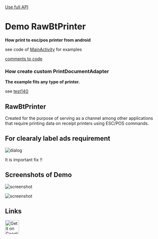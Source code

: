[Use full API](https://github.com/402d/RawbtAPI)

# Demo RawBtPrinter
**How print to esc/pos printer from android**



see code of [MainActivity](https://github.com/402d/DemoRawBtPrinter/blob/master/app/src/main/java/ru/a402d/demorawbt/MainActivity.java#L113) for examples

[comments to code ](http://rawbt.402d.ru/intents.html)

### How create custom PrintDocumentAdapter
**The example fits any type of printer.**

see [test14()](https://github.com/402d/DemoRawBtPrinter/blob/master/app/src/main/java/ru/a402d/demorawbt/MainActivity.java#L463)

## RawBtPrinter
Created for the purpose of serving as a channel among other applications that require printing data on receipt printers using ESC/POS commands.

## For clearaly label ads requirement

![dialog](https://cdn.jsdelivr.net/gh/402d/DemoRawBtPrinter@2fe1d13675526c2e321ca31ee731fc0ad17fcf24/gitdoc/dialog.png)  

It is important fix !! 

## Screenshots of Demo


![screenshot](https://cdn.jsdelivr.net/gh/402d/DemoRawBtPrinter@8ee64d73c493109c0cf5ee57fb0198d08534d875/gitdoc/screenshot1.png)  

![screenshot](https://cdn.jsdelivr.net/gh/402d/DemoRawBtPrinter@8ee64d73c493109c0cf5ee57fb0198d08534d875/gitdoc/screenshot2.png)  

## Links

<a href="https://play.google.com/store/apps/details?id=ru.a402d.demorawbt" target="_blank"><img src="https://play.google.com/intl/en_us/badges/images/badge_new.png" alt="Get it on Google Play" height="46"></a>
